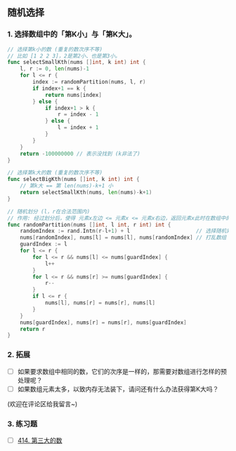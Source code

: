 
## 随机选择
### 1. 选择数组中的「第K小」与「第K大」。
```go
// 选择第k小的数 (重复的数次序不等)
// 比如 [1 2 2 3]，2是第2小、也是第3小。
func selectSmallKth(nums []int, k int) int {
	l, r := 0, len(nums)-1
	for l <= r {
		index := randomPartition(nums, l, r)
		if index+1 == k {
			return nums[index]
		} else {
			if index+1 > k {
				r = index - 1
			} else {
				l = index + 1
			}
		}
	}
	return -100000000 // 表示没找到 (k非法了)
}

// 选择第k大的数 (重复的数次序不等)
func selectBigKth(nums []int, k int) int {
	// 第k大 == 第 len(nums)-k+1 小
	return selectSmallKth(nums, len(nums)-k+1)
}

// 随机划分 (l，r在合法范围内)
// 作用: 经过划分后，使得 元素x左边 <= 元素x <= 元素x右边，返回元素x此时在数组中的索引。
func randomPartition(nums []int, l int, r int) int {
    randomIndex := rand.Intn(r-l+1) + l                     // 选择随机索引
    nums[randomIndex], nums[l] = nums[l], nums[randomIndex] // 打乱数组
    guardIndex := l
    for l <= r {
        for l <= r && nums[l] <= nums[guardIndex] {
            l++
        }
        for l <= r && nums[r] >= nums[guardIndex] {
            r--
        }
        if l <= r {
            nums[l], nums[r] = nums[r], nums[l]
        }
    }
    nums[guardIndex], nums[r] = nums[r], nums[guardIndex]
    return r
}
```
### 2. 拓展
- [ ] 如果要求数组中相同的数，它们的次序是一样的，那需要对数组进行怎样的预处理呢？
- [ ] 如果数组元素太多，以致内存无法装下，请问还有什么办法获得第K大吗？

 (欢迎在评论区给我留言~)
 

### 3. 练习题
- [ ] [414. 第三大的数](https://leetcode-cn.com/problems/third-maximum-number/)   
 